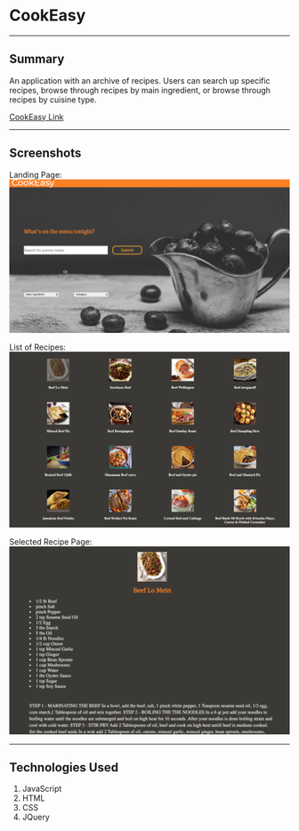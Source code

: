CookEasy
========
* * *



Summary
-------

An application with an archive of recipes. Users can search up specific recipes, browse through recipes by main ingredient, or browse through recipes by cuisine type.


[CookEasy Link](https://jennantran.github.io/CookEasy/)

* * *

Screenshots
-----------

Landing Page:
![Landing Page](LandingPage.png)

List of Recipes:
![List of Recipes](RecipeList.png)

Selected Recipe Page:
![Selected Recipe](SelectedRecipe.png)

* * *

Technologies Used
-----------------
1. JavaScript
2. HTML
3. CSS
4. JQuery

